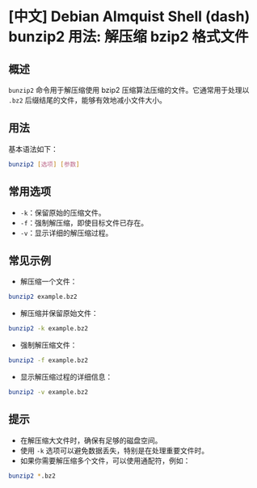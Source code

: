 # [中文] Debian Almquist Shell (dash) bunzip2 用法: 解压缩 bzip2 格式文件

## 概述
`bunzip2` 命令用于解压缩使用 bzip2 压缩算法压缩的文件。它通常用于处理以 `.bz2` 后缀结尾的文件，能够有效地减小文件大小。

## 用法
基本语法如下：
```bash
bunzip2 [选项] [参数]
```

## 常用选项
- `-k`：保留原始的压缩文件。
- `-f`：强制解压缩，即使目标文件已存在。
- `-v`：显示详细的解压缩过程。

## 常见示例
- 解压缩一个文件：
```bash
bunzip2 example.bz2
```

- 解压缩并保留原始文件：
```bash
bunzip2 -k example.bz2
```

- 强制解压缩文件：
```bash
bunzip2 -f example.bz2
```

- 显示解压缩过程的详细信息：
```bash
bunzip2 -v example.bz2
```

## 提示
- 在解压缩大文件时，确保有足够的磁盘空间。
- 使用 `-k` 选项可以避免数据丢失，特别是在处理重要文件时。
- 如果你需要解压缩多个文件，可以使用通配符，例如：
```bash
bunzip2 *.bz2
```